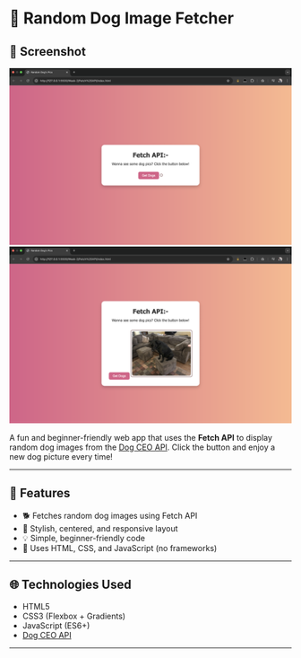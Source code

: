 # 🐶 Random Dog Image Fetcher

## 📸 Screenshot

![Dog Fetcher Screenshot](preview.png)  
![Dog After Fetched Screenshot](loaded.png)  

A fun and beginner-friendly web app that uses the **Fetch API** to display random dog images from the [Dog CEO API](https://dog.ceo/dog-api/). Click the button and enjoy a new dog picture every time!

---

## 🚀 Features

- 🐕 Fetches random dog images using Fetch API
- 🎨 Stylish, centered, and responsive layout
- 💡 Simple, beginner-friendly code
- 🧩 Uses HTML, CSS, and JavaScript (no frameworks)

---

## 🌐 Technologies Used

- HTML5
- CSS3 (Flexbox + Gradients)
- JavaScript (ES6+)
- [Dog CEO API](https://dog.ceo/dog-api/)

---


